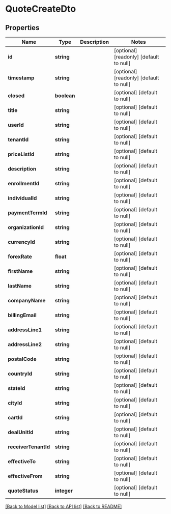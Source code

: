 # QuoteCreateDto

## Properties
Name | Type | Description | Notes
------------ | ------------- | ------------- | -------------
**id** | **string** |  | [optional] [readonly] [default to null]
**timestamp** | **string** |  | [optional] [readonly] [default to null]
**closed** | **boolean** |  | [optional] [default to null]
**title** | **string** |  | [optional] [default to null]
**userId** | **string** |  | [optional] [default to null]
**tenantId** | **string** |  | [optional] [default to null]
**priceListId** | **string** |  | [optional] [default to null]
**description** | **string** |  | [optional] [default to null]
**enrollmentId** | **string** |  | [optional] [default to null]
**individualId** | **string** |  | [optional] [default to null]
**paymentTermId** | **string** |  | [optional] [default to null]
**organizationId** | **string** |  | [optional] [default to null]
**currencyId** | **string** |  | [optional] [default to null]
**forexRate** | **float** |  | [optional] [default to null]
**firstName** | **string** |  | [optional] [default to null]
**lastName** | **string** |  | [optional] [default to null]
**companyName** | **string** |  | [optional] [default to null]
**billingEmail** | **string** |  | [optional] [default to null]
**addressLine1** | **string** |  | [optional] [default to null]
**addressLine2** | **string** |  | [optional] [default to null]
**postalCode** | **string** |  | [optional] [default to null]
**countryId** | **string** |  | [optional] [default to null]
**stateId** | **string** |  | [optional] [default to null]
**cityId** | **string** |  | [optional] [default to null]
**cartId** | **string** |  | [optional] [default to null]
**dealUnitId** | **string** |  | [optional] [default to null]
**receiverTenantId** | **string** |  | [optional] [default to null]
**effectiveTo** | **string** |  | [optional] [default to null]
**effectiveFrom** | **string** |  | [optional] [default to null]
**quoteStatus** | **integer** |  | [optional] [default to null]

[[Back to Model list]](../README.md#documentation-for-models) [[Back to API list]](../README.md#documentation-for-api-endpoints) [[Back to README]](../README.md)


